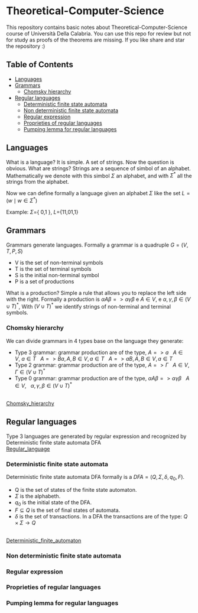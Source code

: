 # Theoretical-Computer-Science
This repository contains basic notes about Theoretical-Computer-Science course of Università Della Calabria. You can use this repo for review but not for study as proofs of the theorems are missing. If you like share and star the repository :)

## Table of Contents
- [Languages](#languages)
- [Grammars](#grammars)
  * [Chomsky hierarchy](#chomsky-hierarchy)
- [Regular languages](#regular-languages)
  * [Deterministic finite state automata](#deterministic-finite-state-automata)
  * [Non deterministic finite state automata](#non-deterministic-finite-state-automata)
  * [Regular expression](#regular-expression)
  * [Proprieties of regular languages](#proprieties-of-regular-languages)
  * [Pumping lemma for regular languages](#pumping-lemma-for-regular-languages)
## Languages
What is a language? It is simple. A set of strings. Now the question is obvious. What are strings? Strings are a sequence of simbol of an alphabet. Mathematically we denote with this simbol $\Sigma$ an alphabet, and with $`\Sigma^*`$ all the strings from the alphabet. </br>

Now we can define formally a language given an alphabet $`\Sigma`$ like the set $`L= ( w \mid  w \in  \Sigma ^* )`$ </br>

Example: $`\Sigma =`${ 0,1 }, $`L=`${11,01,1}

## Grammars
Grammars generate languages. Formally a grammar is a quadruple $G = (V,T,P,S)$
- V is the set of non-terminal symbols
- T is the set of terminal symbols
- S is the initial non-terminal symbol
- P is a set of productions

What is a production? Simple a rule that allows you to replace the left side with the right. 
Formally a production is $\alpha A \beta => \alpha \gamma \beta$ e $A \in V$, e 
$`\alpha , \gamma , \beta \in (V \cup T )^*`$, With $(V \cup T )^*$ we identify strings of non-terminal and terminal symbols.

### Chomsky hierarchy

We can divide grammars in 4 types base on the language they generate:
- Type 3 grammar: grammar production are of the type, $`A => a`$ &nbsp;  $`A \in V,\ a \in T `$ &nbsp; $`A => Ba, A,B \in V, a \in T`$ &nbsp; $`A => aB, A,B \in V, a \in T`$
- Type 2 grammar: grammar production are of the type, $`A => \Gamma `$ &nbsp;  $`A \in V, \Gamma \in (V \cup T)^*`$
- Type 0 grammar: grammar production are of the type, $`\alpha A \beta => \alpha \gamma \beta`$ &nbsp; $`A \in V`$, &nbsp; $`\alpha , \gamma , \beta \in (V \cup T )^*`$
</br>
<a href="https://en.wikipedia.org/wiki/Chomsky_hierarchy">Chomsky_hierarchy</a>

## Regular languages
Type 3 languages are generated by regular expression and recognized by Deterministic finite state automata DFA
</br>
<a href="https://en.wikipedia.org/wiki/Regular_language">Regular_language</a>

### Deterministic finite state automata
Deterministic finite state automata DFA formally is a $`DFA= (Q,\Sigma, \delta, q_{0}, F)`$.
- Q is the set of states of the finite state automaton.
- $`\Sigma`$ is the alphabeth.
- $`q_{0}`$ is the initial state of the DFA.
- $`F \subseteq Q`$ is the set of final states of automata.
- $`\delta`$ is the set of transactions.
In a DFA the transactions are of the type: $`Q \times \Sigma \rightarrow Q `$
</br>
<a href="https://en.wikipedia.org/wiki/Deterministic_finite_automaton">Deterministic_finite_automaton</a>

### Non deterministic finite state automata
### Regular expression
### Proprieties of regular languages
### Pumping lemma for regular languages
